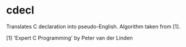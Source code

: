 # cdecl
Translates C declaration into pseudo-English. Algorithm taken from [1].

[1] 'Expert C Programming' by Peter van der Linden
